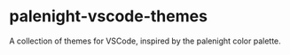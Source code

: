 # palenight-vscode-themes
A collection of themes for VSCode, inspired by the palenight color palette.
